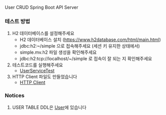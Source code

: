 User CRUD Spring Boot API Server

### 테스트 방법
1. H2 데이터베이스를 설정해주세요
    - H2 데이터베이스 설치 (https://www.h2database.com/html/main.html)
    - jdbc:h2:~/simple  으로 접속해주세요 (세션 키 유지한 상태에서)
    - simple.mv.h2 파일 생성을 확인해주세요
    - jdbc:h2:tcp://localhost/~/simple  로 접속이 잘 되는 지 확인해주세요
2. 테스트코드를 실행해주세요
    - [UserServiceTest](src/test/java/com/cloudy/simplespring/service/UserServiceTest.java)
3. HTTP Client 파일도 만들었습니다
    - [HTTP Client](src/test/java/com/cloudy/simplespring/UserAPITest.http)
   
### Notices
1. USER TABLE DDL은 [User](src/main/java/com/cloudy/simplespring/domain/User.java)에 있습니다